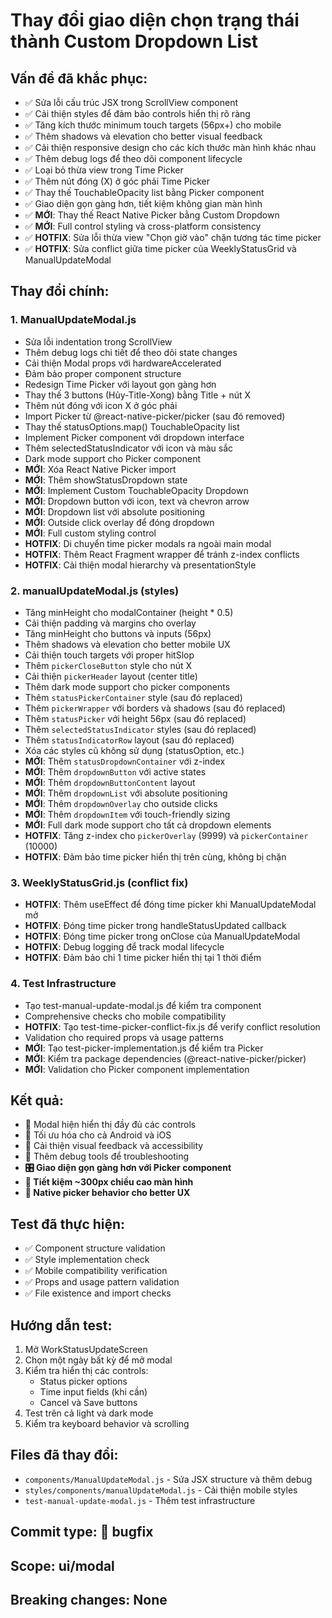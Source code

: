 # Thay đổi giao diện chọn trạng thái thành Custom Dropdown List

## Vấn đề đã khắc phục:
- ✅ Sửa lỗi cấu trúc JSX trong ScrollView component
- ✅ Cải thiện styles để đảm bảo controls hiển thị rõ ràng
- ✅ Tăng kích thước minimum touch targets (56px+) cho mobile
- ✅ Thêm shadows và elevation cho better visual feedback
- ✅ Cải thiện responsive design cho các kích thước màn hình khác nhau
- ✅ Thêm debug logs để theo dõi component lifecycle
- ✅ Loại bỏ thừa view trong Time Picker
- ✅ Thêm nút đóng (X) ở góc phải Time Picker
- ✅ Thay thế TouchableOpacity list bằng Picker component
- ✅ Giao diện gọn gàng hơn, tiết kiệm không gian màn hình
- ✅ **MỚI**: Thay thế React Native Picker bằng Custom Dropdown
- ✅ **MỚI**: Full control styling và cross-platform consistency
- ✅ **HOTFIX**: Sửa lỗi thừa view "Chọn giờ vào" chặn tương tác time picker
- ✅ **HOTFIX**: Sửa conflict giữa time picker của WeeklyStatusGrid và ManualUpdateModal

## Thay đổi chính:

### 1. ManualUpdateModal.js
- Sửa lỗi indentation trong ScrollView
- Thêm debug logs chi tiết để theo dõi state changes
- Cải thiện Modal props với hardwareAccelerated
- Đảm bảo proper component structure
- Redesign Time Picker với layout gọn gàng hơn
- Thay thế 3 buttons (Hủy-Title-Xong) bằng Title + nút X
- Thêm nút đóng với icon X ở góc phải
- Import Picker từ @react-native-picker/picker (sau đó removed)
- Thay thế statusOptions.map() TouchableOpacity list
- Implement Picker component với dropdown interface
- Thêm selectedStatusIndicator với icon và màu sắc
- Dark mode support cho Picker component
- **MỚI**: Xóa React Native Picker import
- **MỚI**: Thêm showStatusDropdown state
- **MỚI**: Implement Custom TouchableOpacity Dropdown
- **MỚI**: Dropdown button với icon, text và chevron arrow
- **MỚI**: Dropdown list với absolute positioning
- **MỚI**: Outside click overlay để đóng dropdown
- **MỚI**: Full custom styling control
- **HOTFIX**: Di chuyển time picker modals ra ngoài main modal
- **HOTFIX**: Thêm React Fragment wrapper để tránh z-index conflicts
- **HOTFIX**: Cải thiện modal hierarchy và presentationStyle

### 2. manualUpdateModal.js (styles)
- Tăng minHeight cho modalContainer (height * 0.5)
- Cải thiện padding và margins cho overlay
- Tăng minHeight cho buttons và inputs (56px)
- Thêm shadows và elevation cho better mobile UX
- Cải thiện touch targets với proper hitSlop
- Thêm `pickerCloseButton` style cho nút X
- Cải thiện `pickerHeader` layout (center title)
- Thêm dark mode support cho picker components
- Thêm `statusPickerContainer` style (sau đó replaced)
- Thêm `pickerWrapper` với borders và shadows (sau đó replaced)
- Thêm `statusPicker` với height 56px (sau đó replaced)
- Thêm `selectedStatusIndicator` styles (sau đó replaced)
- Thêm `statusIndicatorRow` layout (sau đó replaced)
- Xóa các styles cũ không sử dụng (statusOption, etc.)
- **MỚI**: Thêm `statusDropdownContainer` với z-index
- **MỚI**: Thêm `dropdownButton` với active states
- **MỚI**: Thêm `dropdownButtonContent` layout
- **MỚI**: Thêm `dropdownList` với absolute positioning
- **MỚI**: Thêm `dropdownOverlay` cho outside clicks
- **MỚI**: Thêm `dropdownItem` với touch-friendly sizing
- **MỚI**: Full dark mode support cho tất cả dropdown elements
- **HOTFIX**: Tăng z-index cho `pickerOverlay` (9999) và `pickerContainer` (10000)
- **HOTFIX**: Đảm bảo time picker hiển thị trên cùng, không bị chặn

### 3. WeeklyStatusGrid.js (conflict fix)
- **HOTFIX**: Thêm useEffect để đóng time picker khi ManualUpdateModal mở
- **HOTFIX**: Đóng time picker trong handleStatusUpdated callback
- **HOTFIX**: Đóng time picker trong onClose của ManualUpdateModal
- **HOTFIX**: Debug logging để track modal lifecycle
- **HOTFIX**: Đảm bảo chỉ 1 time picker hiển thị tại 1 thời điểm

### 4. Test Infrastructure
- Tạo test-manual-update-modal.js để kiểm tra component
- Comprehensive checks cho mobile compatibility
- **HOTFIX**: Tạo test-time-picker-conflict-fix.js để verify conflict resolution
- Validation cho required props và usage patterns
- **MỚI**: Tạo test-picker-implementation.js để kiểm tra Picker
- **MỚI**: Kiểm tra package dependencies (@react-native-picker/picker)
- **MỚI**: Validation cho Picker component implementation

## Kết quả:
- 🎯 Modal hiện hiển thị đầy đủ các controls
- 📱 Tối ưu hóa cho cả Android và iOS
- 🎨 Cải thiện visual feedback và accessibility
- 🔧 Thêm debug tools để troubleshooting
- **🎛️ Giao diện gọn gàng hơn với Picker component**
- **📏 Tiết kiệm ~300px chiều cao màn hình**
- **🚀 Native picker behavior cho better UX**

## Test đã thực hiện:
- ✅ Component structure validation
- ✅ Style implementation check
- ✅ Mobile compatibility verification
- ✅ Props and usage pattern validation
- ✅ File existence and import checks

## Hướng dẫn test:
1. Mở WorkStatusUpdateScreen
2. Chọn một ngày bất kỳ để mở modal
3. Kiểm tra hiển thị các controls:
   - Status picker options
   - Time input fields (khi cần)
   - Cancel và Save buttons
4. Test trên cả light và dark mode
5. Kiểm tra keyboard behavior và scrolling

## Files đã thay đổi:
- `components/ManualUpdateModal.js` - Sửa JSX structure và thêm debug
- `styles/components/manualUpdateModal.js` - Cải thiện mobile styles
- `test-manual-update-modal.js` - Thêm test infrastructure

## Commit type: 🐛 bugfix
## Scope: ui/modal
## Breaking changes: None
